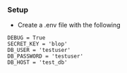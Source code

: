 ### Setup

* Create a .env file with the following

```
DEBUG = True
SECRET_KEY = 'blop'
DB_USER = 'testuser'
DB_PASSWORD = 'testuser'
DB_HOST = 'test_db'
```
